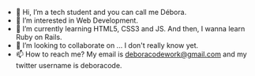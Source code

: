- 👋 Hi, I’m a tech student and you can call me Débora.
- 👀 I’m interested in Web Development. 
- 🌱 I’m currently learning HTML5, CSS3 and JS. And then, I wanna learn Ruby on Rails.
- 💞️ I’m looking to collaborate on ... I don't really know yet.
- 📫 How to reach me? My email is deboracodework@gmail.com and my twitter username is deboracode.

<!---
debvieir/debvieir is a ✨ special ✨ repository because its `README.md` (this file) appears on your GitHub profile.
You can click the Preview link to take a look at your changes.
--->
